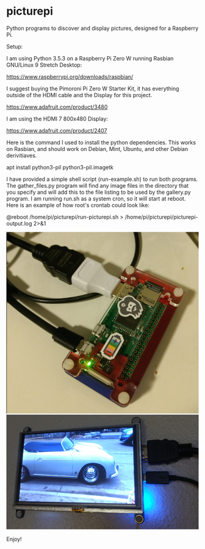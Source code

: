 # picturepi
Python programs to discover and display pictures, designed for a Raspberry Pi.

Setup:

I am using Python 3.5.3 on a Raspberry Pi Zero W running Rasbian GNU/Linux 9 Stretch Desktop:

https://www.raspberrypi.org/downloads/raspbian/

I suggest buying the Pimoroni Pi Zero W Starter Kit, it has everything outside of the HDMI cable and the Display for this project.  

https://www.adafruit.com/product/3480

I am using the HDMI 7 800x480 Display:

https://www.adafruit.com/product/2407

  Here is the command I used to install the python dependencies.  This works on Rasbian, and should work on Debian, Mint, Ubuntu, and other Debian derivitiaves.  

apt install python3-pil python3-pil.imagetk

I have provided a simple shell script (run-example.sh) to run both programs.  The gather_files.py program will find any image files in the directory that you specify and will add this to the file listing to be used by the gallery.py program.  I am running run.sh as a system cron, so it will start at reboot.  Here is an example of how root's crontab could look like:

@reboot /home/pi/picturepi/run-picturepi.sh > /home/pi/picturepi/picturepi-output.log 2>&1 

![Image of PicturePi Zero](picturepi_zero.png)
![Image of PicturePi Display](picturepi_display.png)

Enjoy!


